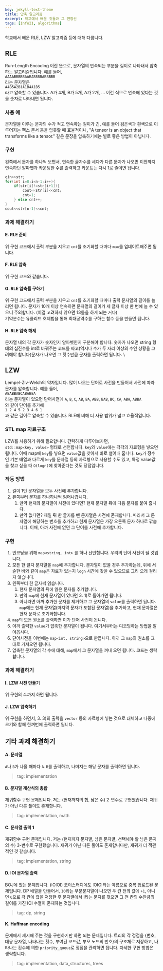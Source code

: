 ```yaml
---
key: jekyll-text-theme
title: 압축 알고리즘
excerpt: 학교에서 배운 것들과 그 연장선
tags: [InfoII, algorithms]
---
```


학교에서 배운 RLE, LZW 알고리즘 등에 대해 다룹니다.
## RLE
Run-Length Encoding 이란 뜻으로, 문자열의 연속되는 부분을 길이로 나타내서 압축하는 알고리즘입니다. 예를 들어, \
`AAAABBBBBAABABBBBABBBBB` \
라는 문자열은 \
`A4B5A2B1A1B4A1B5` \
라고 압축할 수 있습니다. A가 4개, B가 5개, A가 2개, ... 이런 식으로 연속해 있다는 것을 숫자로 나타내면 됩니다.
### 사용 예
문자열을 이루는 문자의 수가 적고 연속하는 길이가 긴, 예를 들어 검은색과 흰색으로 이루어지는 팩스 문서 등을 압춧할 때 효율적이나, "A tensor is an object that transforms like a tensor." 같은 문장을 압축하기에는 별로 좋은 방법이 아닙니다.
### 구현
왼쪽에서 문자를 하나씩 보면서, 연속한 글자수를 세다가 다른 문자가 나오면 이전까지 연속하던 알파벳과 카운팅한 수를 출력하고 카운트는 다시 1로 줄이면 됩니다.
```c++
cin>>str;
for(int i=0;i<n-1;i++){
    if(str[i]!=str[i+1]){
        cout<<str[i]<<cnt;
        cnt=1;
    } else cnt++;
}
cout<<str[n-1]<<cnt;
```
### 과제 해결하기
#### E. RLE 준비
위 구현 코드에서 출력 부분을 지우고 `cnt`를 초기화할 때마다 `max`를 업데이트해주면 됩니다.
#### F. RLE 압축
위 구현 코드와 같습니다.
#### G. RLE 압축률 구하기
위 구현 코드에서 출력 부분을 지우고 `cnt`를 초기화할 때마다 출력 문자열의 길이를 늘리면 됩니다. 문자가 10개 이상 연속하면 문자열의 길이가 세 글자 이상 한 번에 늘 수 있으니 주의합니다. (이걸 고려하지 않으면 13틀을 하게 되는 거다) \
기약분수는 유클리드 호제법을 통해 최대공약수를 구하는 함수 등을 만들면 됩니다.
#### H. RLE 압축 해제
문자열 내의 각 문자가 숫자인지 알파벳인지 구분해야 합니다. 숫자가 나오면 string 형태의 십진수를 int로 바꿔주는 코드를 짜고(역시나 수가 두 자리 이상의 수인 상황을 고려해야 합니다)문자가 나오면 그 횟수만큼 문자를 출력하면 됩니다. \
## LZW
Lempel-Ziv-Welch의 약자입니다. 많이 나오는 단어로 사전을 만들어서 사전에 따라 문자를 압축합니다. 예를 들어, \
`ABABBABCABABBA` \
라는 문자열이 있으면 단어사전에
`A`, `B`, `C`, `AB`, `BA`, `ABB`, `BAB`, `BC`, `CA`, `ABA`, `ABBA` \
와 같이 단어를 추가해 \
`1 2 4 5 2 3 4 6 1` \
과 같은 길이로 압축할 수 있습니다. RLE에 비해 더 사용 범위가 넓고 효율적입니다.
### STL map 자료구조
LZW를 사용하기 위해 필요합니다. 간략하게 다루어보자면, \
`std::map<key, value>` 형태로 선언합니다. `key`와 `value`에는 각각의 자료형을 넣으면 됩니다. 이때 map에 `key`를 넣으면 `value`값을 찾아서 바로 뱉어내 줍니다. `key`가 정수인 기본 배열과 다르게 `key`를 문자열 등의 자료형으로 사용할 수도 있고, 특정 value값을 찾고 싶을 때 `O(logn)`에 찾아준다는 것도 장점입니다.
### 작동 방법
1. 길이 1인 문자열을 모두 사전에 추가합니다.
2. 왼쪽부터 문자를 하나하나씩 읽어나갑니다.
    1) 만약 현재의 문자열이 사전에 있다면? 현재 문자열 뒤에 다음 문자를 붙여 줍니다.
    2) 만약 없다면? 제일 뒤 한 글자를 뺀 문자열은 사전에 존재합니다. 따라서 그 문자열에 해당하는 번호를 추가하고 현재 문자열은 가장 오른쪽 문자 하나로 깎습니다. 이때, 아까 사전에 없던 그 단어를 사전에 추가합니다.

### 구현
1. 인코딩을 위해 `map<string, int>` 를 하나 선언합니다. 우리의 단어 사전이 될 것입니다.
2. 모든 한 글자 문자열을 `map`에 추가합니다. 문자열이 없을 경우 추가하는데, 위에 서술한 바와 같이 `map`은 자료가 있는지 `logn` 시간에 찾을 수 있으므로 그리 오래 걸리지 않습니다.
3. 왼쪽부터 한 글자씩 읽습니다.
    1) 현재 문자열의 뒤에 읽은 문자를 추가합니다.
    2) 만약 `map`에 현재 문자열이 있다면 3. 1)로 돌아가면 됩니다.
    3) 아니라면 아까 추가한 문자를 제거하고 그 문자열의 `value`를 출력하면 됩니다. `map`에는 현재 문자열(마지막 문자가 포함된 문자열)을 추가하고, 현재 문자열은 현재 문자로 초기화합니다.
4. `map`의 모든 원소를 출력하면 이가 단어 사전이 됩니다.
5. 아까 출력한 `value`가 압축한 문자열이 됩니다.
여기서부터는 디코딩하는 방법을 알아봅시다.
6. 단어사전을 이번에는 `map<int, string>`으로 만듭니다. 아까 그 `map`의 원소를 그대로 가져오면 됩니다.
7. 압축한 문자열의 각 수에 대해, `map`에서 그 문자열을 꺼내 오면 됩니다.
코드는 생략합니다.

### 과제 해결하기
#### I. LZW 사전 만들기
위 구현의 4.까지 하면 됩니다.
#### J. LZW 압축하기
위 구현을 하면서, 3. 3)의 출력을 `vector` 등의 자료형에 넣는 것으로 대체하고 나중에 크기와 함께 한꺼번에 출력하면 됩니다.

## 기타 과제 해결하기
#### A. 문자열
`A`나 `B`가 나올 때마다 `A.B`를 출력하고, 나머지는 해당 문자를 출력하면 됩니다.
> tag: implementation

#### B. 문자열 계산식의 총합
재귀함수 구현 문제입니다. 저는 (현재까지의 합, 남은 수) 2-변수로 구현했습니다. 재귀가 아닌 다른 풀이도 존재합니다.
> tag: implementation, math

#### C. 문자열 출력 1
재귀함수 구현 문제입니다. 저는 (현재까지 문자열, 남은 문자열, 선택해야 할 남은 문자의 수) 3-변수로 구현했습니다. 재귀가 아닌 다른 풀이도 존재합니다만, 재귀가 더 잭관적인 것 같습니다.
> tag: implementation, string

#### D. IOI 문자열 출력
BOJ에 있는 문제입니다. (IOIOI) 코이스터디에도 IOIOI라는 이름으로 중복 업로드된 문제입니다.
DP 배열을 만들어서, `IO`라는 부분문자열이 나오면 두 칸 전의 값에 `+1`, 아니면 `0`으로 각 칸에 값을 저장한 후 문자열에서 I라는 문자를 찾으면 그 전 칸의 수만큼의 길이를 가진 IOI 수열이 존재하는 것입니다.
> tag: dp, string

#### K. Huffman encoding
문제에서 제시해 주는 것을 구현하기만 하면 되는 문제입니다. 트리의 각 정점을 {번호, 대응 문자열, 나타나는 횟수, 부여된 코드값, 부모 노드의 번호}의 구조체로 저장하고, 나타나는 횟수에 의한 `priority_queue`로 정점을 관리하면 됩니다. 자세한 구현 방법은 생략합니다.
> tag: implementation, data_structures, trees
